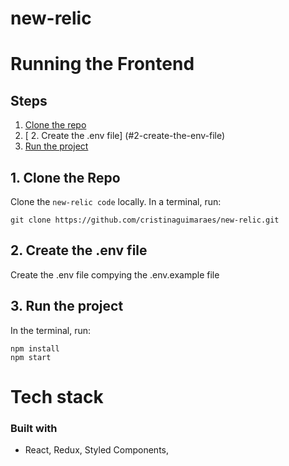 # new-relic

# Running the Frontend

## Steps
  1. [Clone the repo](#1-clone-the-repo)
  2. [ 2. Create the .env file]  (#2-create-the-env-file)
  3. [Run the project](#3-run-the-project)
  
## 1. Clone the Repo

Clone the `new-relic code` locally. In a terminal, run:

  `git clone https://github.com/cristinaguimaraes/new-relic.git`
  
## 2. Create the .env file 

Create the .env file compying the .env.example file 
  
  
## 3. Run the project

In the terminal, run:
```
npm install
npm start
```

# Tech stack

### Built with
- React, Redux, Styled Components, 
